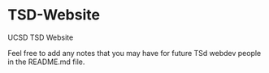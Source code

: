 # TSD-Website
UCSD TSD Website

Feel free to add any notes that you may have for future TSd webdev people in the README.md file.

<!--
This repository is for storing all versions of the TSD website (on anne118193 repository). All excess test code / iterations on the website should be placed here. 

The official TSD website repository is on the actual TSD github account (sign in with TSD email (TSD@ucsd.edu)). The official TSD website repository should only 
contain the code for what is CURRENTLY published on the website.
-->
